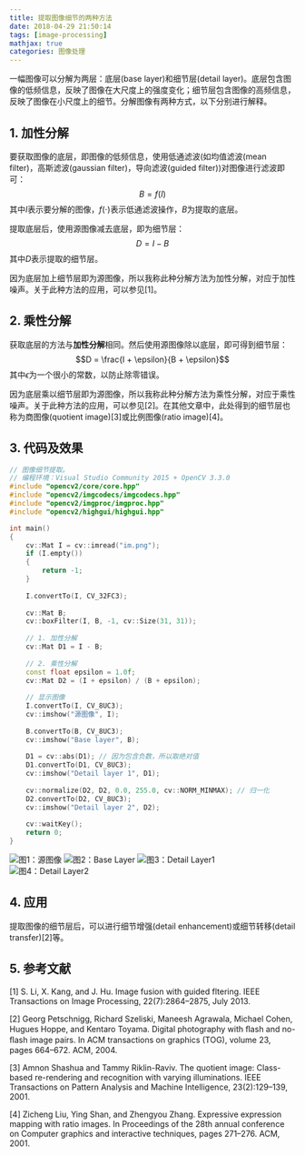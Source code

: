 ```yaml
---
title: 提取图像细节的两种方法
date: 2018-04-29 21:50:14
tags: [image-processing]
mathjax: true
categories: 图像处理
---
```


一幅图像可以分解为两层：底层(base layer)和细节层(detail layer)。底层包含图像的低频信息，反映了图像在大尺度上的强度变化；细节层包含图像的高频信息，反映了图像在小尺度上的细节。分解图像有两种方式，以下分别进行解释。

## 1. 加性分解

要获取图像的底层，即图像的低频信息，使用低通滤波(如均值滤波(mean filter)，高斯滤波(gaussian filter)，导向滤波(guided filter))对图像进行滤波即可：
$$B = f(I) $$
其中$I$表示要分解的图像，$f(\cdot)$表示低通滤波操作，$B$为提取的底层。

提取底层后，使用源图像减去底层，即为细节层：
$$D = I - B$$
其中$D$表示提取的细节层。

因为底层加上细节层即为源图像，所以我称此种分解方法为加性分解，对应于加性噪声。关于此种方法的应用，可以参见[1]。

## 2. 乘性分解

获取底层的方法与**加性分解**相同。然后使用源图像除以底层，即可得到细节层：
$$D = \frac{I + \epsilon}{B + \epsilon}$$
其中$\epsilon$为一个很小的常数，以防止除零错误。

因为底层乘以细节层即为源图像，所以我称此种分解方法为乘性分解，对应于乘性噪声。关于此种方法的应用，可以参见[2]。在其他文章中，此处得到的细节层也称为商图像(quotient image)[3]或比例图像(ratio image)[4]。

## 3. 代码及效果

```cpp
// 图像细节提取。
// 编程环境：Visual Studio Community 2015 + OpenCV 3.3.0
#include "opencv2/core/core.hpp"
#include "opencv2/imgcodecs/imgcodecs.hpp"
#include "opencv2/imgproc/imgproc.hpp"
#include "opencv2/highgui/highgui.hpp"

int main()
{
	cv::Mat I = cv::imread("im.png");
	if (I.empty())
	{
		return -1;
	}
	
	I.convertTo(I, CV_32FC3);
	
	cv::Mat B;
	cv::boxFilter(I, B, -1, cv::Size(31, 31));
	
	// 1. 加性分解
	cv::Mat D1 = I - B;
	
	// 2. 乘性分解
	const float epsilon = 1.0f;
	cv::Mat D2 = (I + epsilon) / (B + epsilon);
	
	// 显示图像
	I.convertTo(I, CV_8UC3);
	cv::imshow("源图像", I);
	
	B.convertTo(B, CV_8UC3);
	cv::imshow("Base layer", B);
	
	D1 = cv::abs(D1); // 因为包含负数，所以取绝对值
	D1.convertTo(D1, CV_8UC3);
	cv::imshow("Detail layer 1", D1);
	
	cv::normalize(D2, D2, 0.0, 255.0, cv::NORM_MINMAX); // 归一化
	D2.convertTo(D2, CV_8UC3);
	cv::imshow("Detail layer 2", D2);
	
	cv::waitKey();
	return 0;
}
```

![图1：源图像](http://o96d382wn.bkt.clouddn.com/two-ways-of-extracting-detail-of-image-im.png)
![图2：Base Layer](http://o96d382wn.bkt.clouddn.com/two-ways-of-extracting-detail-of-image-B.png)
![图3：Detail Layer1](http://o96d382wn.bkt.clouddn.com/two-ways-of-extracting-detail-of-image-D1.png)
![图4：Detail Layer2](http://o96d382wn.bkt.clouddn.com/two-ways-of-extracting-detail-of-image-D2.png)

## 4. 应用
提取图像的细节层后，可以进行细节增强(detail enhancement)或细节转移(detail transfer)[2]等。

## 5. 参考文献

[1] S. Li, X. Kang, and J. Hu. Image fusion with guided fltering. IEEE Transactions on Image Processing, 22(7):2864–2875, July 2013.

[2] Georg Petschnigg, Richard Szeliski, Maneesh Agrawala, Michael Cohen, Hugues Hoppe, and Kentaro Toyama. Digital photography with ﬂash and no-ﬂash image pairs. In ACM transactions on graphics (TOG), volume 23, pages 664–672. ACM, 2004.

[3] Amnon Shashua and Tammy Riklin-Raviv. The quotient image: Class-based re-rendering and recognition with varying illuminations. IEEE Transactions on Pattern Analysis and Machine Intelligence, 23(2):129–139, 2001.

[4] Zicheng Liu, Ying Shan, and Zhengyou Zhang. Expressive expression mapping with ratio images. In Proceedings of the 28th annual conference on Computer graphics and interactive techniques, pages 271–276. ACM, 2001.